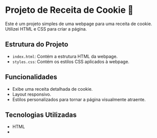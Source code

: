 # Projeto de Receita de Cookie 🍪

Este é um projeto simples de uma webpage para uma receita de cookie. Utilizei HTML e CSS para criar a página.

## Estrutura do Projeto

- `index.html`: Contém a estrutura HTML da webpage.
- `styles.css`: Contém os estilos CSS aplicados à webpage.

## Funcionalidades

- Exibe uma receita detalhada de cookie.
- Layout responsivo.
- Estilos personalizados para tornar a página visualmente atraente.

## Tecnologias Utilizadas

- HTML
- 
